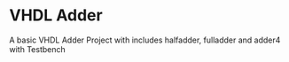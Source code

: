 # VHDL Adder

A basic VHDL Adder Project with includes halfadder, fulladder and adder4 with Testbench
